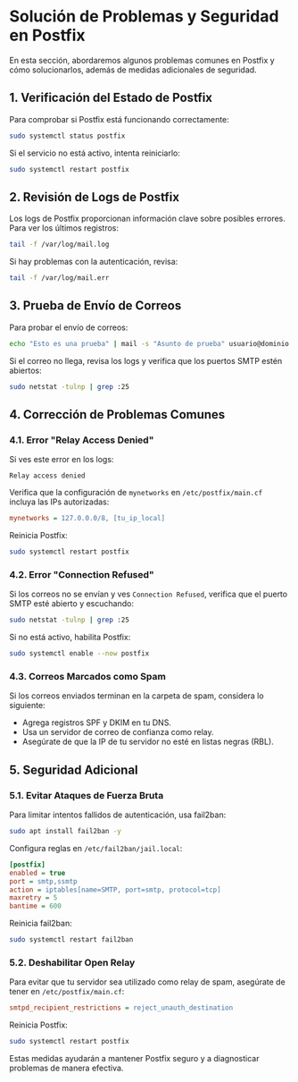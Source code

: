 # Solución de Problemas y Seguridad en Postfix

En esta sección, abordaremos algunos problemas comunes en Postfix y cómo solucionarlos, además de medidas adicionales de seguridad.

## 1. Verificación del Estado de Postfix
Para comprobar si Postfix está funcionando correctamente:
```bash
sudo systemctl status postfix
```
Si el servicio no está activo, intenta reiniciarlo:
```bash
sudo systemctl restart postfix
```

## 2. Revisión de Logs de Postfix
Los logs de Postfix proporcionan información clave sobre posibles errores. Para ver los últimos registros:
```bash
tail -f /var/log/mail.log
```
Si hay problemas con la autenticación, revisa:
```bash
tail -f /var/log/mail.err
```

## 3. Prueba de Envío de Correos
Para probar el envío de correos:
```bash
echo "Esto es una prueba" | mail -s "Asunto de prueba" usuario@dominio.com
```
Si el correo no llega, revisa los logs y verifica que los puertos SMTP estén abiertos:
```bash
sudo netstat -tulnp | grep :25
```

## 4. Corrección de Problemas Comunes

### 4.1. Error "Relay Access Denied"
Si ves este error en los logs:
```
Relay access denied
```
Verifica que la configuración de `mynetworks` en `/etc/postfix/main.cf` incluya las IPs autorizadas:
```ini
mynetworks = 127.0.0.0/8, [tu_ip_local]
```
Reinicia Postfix:
```bash
sudo systemctl restart postfix
```

### 4.2. Error "Connection Refused"
Si los correos no se envían y ves `Connection Refused`, verifica que el puerto SMTP esté abierto y escuchando:
```bash
sudo netstat -tulnp | grep :25
```
Si no está activo, habilita Postfix:
```bash
sudo systemctl enable --now postfix
```

### 4.3. Correos Marcados como Spam
Si los correos enviados terminan en la carpeta de spam, considera lo siguiente:
- Agrega registros SPF y DKIM en tu DNS.
- Usa un servidor de correo de confianza como relay.
- Asegúrate de que la IP de tu servidor no esté en listas negras (RBL).

## 5. Seguridad Adicional

### 5.1. Evitar Ataques de Fuerza Bruta
Para limitar intentos fallidos de autenticación, usa fail2ban:
```bash
sudo apt install fail2ban -y
```
Configura reglas en `/etc/fail2ban/jail.local`:
```ini
[postfix]
enabled = true
port = smtp,ssmtp
action = iptables[name=SMTP, port=smtp, protocol=tcp]
maxretry = 5
bantime = 600
```
Reinicia fail2ban:
```bash
sudo systemctl restart fail2ban
```

### 5.2. Deshabilitar Open Relay
Para evitar que tu servidor sea utilizado como relay de spam, asegúrate de tener en `/etc/postfix/main.cf`:
```ini
smtpd_recipient_restrictions = reject_unauth_destination
```
Reinicia Postfix:
```bash
sudo systemctl restart postfix
```

Estas medidas ayudarán a mantener Postfix seguro y a diagnosticar problemas de manera efectiva.
